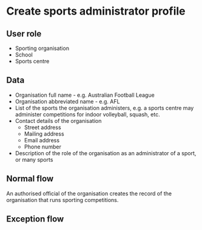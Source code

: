 # Create sports administrator profile

## User role

- Sporting organisation
- School
- Sports centre

## Data

- Organisation full name - e.g. Australian Football League
- Organisation abbreviated name - e.g. AFL
- List of the sports the organisation administers, e.g. a sports centre may administer competitions for indoor volleyball, squash, etc.
- Contact details of the organisation
  - Street address
  - Mailing address
  - Email address
  - Phone number
- Description of the role of the organisation as an administrator of a sport, or many sports

## Normal flow

An authorised official of the organisation creates the record of the organisation that runs sporting competitions.

## Exception flow
